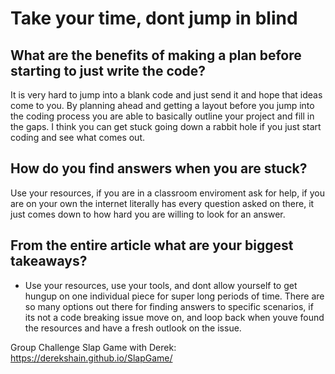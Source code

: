 # Take your time, dont jump in blind

## What are the benefits of making a plan before starting to just write the code?
It is very hard to jump into a blank code and just send it and hope that ideas come to you. By planning ahead and getting a layout before you jump into the coding process you are able to basically outline your project and fill in the gaps. I think you can get stuck going down a rabbit hole if you just start coding and see what comes out.

## How do you find answers when you are stuck?
Use your resources, if you are in a classroom enviroment ask for help, if you are on your own the internet literally has every question asked on there, it just comes down to how hard you are willing to look for an answer.

## From the entire article what are your biggest takeaways?
* Use your resources, use your tools, and dont allow yourself to get hungup on one individual piece for super long periods of time. There are so many options out there for finding answers to specific scenarios, if its not a code breaking issue move on, and loop back when youve found the resources and have a fresh outlook on the issue.

Group Challenge Slap Game with Derek: https://derekshain.github.io/SlapGame/